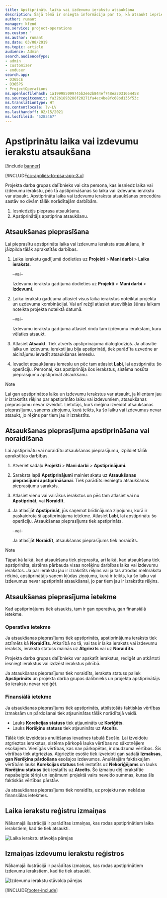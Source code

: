 ```yaml
---
title: Apstiprinātu laika vai izdevumu ierakstu atsaukšana
description: Šajā tēmā ir sniegta informācija par to, kā atsaukt iepriekš apstiprinātu laika un izdevumu transakciju.
author: rumant
manager: kfend
ms.service: project-operations
ms.custom: ''
ms.author: rumant
ms.date: 03/08/2019
ms.topic: article
audience: Admin
search.audienceType:
- admin
- customizer
- enduser
search.app:
- D365CE
- D365PS
- ProjectOperations
ms.openlocfilehash: 1a199985099745b2e62b844ef748ea2031054458
ms.sourcegitcommit: fa32b1893286f20271fa4ec4be8fc68bd135f53c
ms.translationtype: HT
ms.contentlocale: lv-LV
ms.lasthandoff: 02/15/2021
ms.locfileid: "5283467"
---
```

# <a name="recall-approved-time-or-expense-entries"></a>Apstiprinātu laika vai izdevumu ierakstu atsaukšana

[!include [banner](../includes/psa-now-project-operations.md)]

[!INCLUDE[cc-applies-to-psa-app-3.x](../includes/cc-applies-to-psa-app-3x.md)]

Projekta darba grupas dalībnieks vai cita persona, kas iesniedz laika vai izdevumu ierakstu, pēc tā apstiprināšanas šo laika vai izdevumu ierakstu var atsaukt. Apstiprināta laika vai izdevumu ieraksta atsaukšanas procedūra sastāv no divām tālāk norādītajām darbībām.

1. Iesniedzējs pieprasa atsaukšanu.
2. Apstiprinātājs apstiprina atsaukšanu.

## <a name="request-a-recall"></a>Atsaukšanas pieprasīšana

Lai pieprasītu apstiprināta laika vai izdevumu ieraksta atsaukšanu, ir jāizpilda tālāk aprakstītās darbības.

1. Laika ierakstu gadījumā dodieties uz **Projekti** \> **Mani darbi** \> **Laika ieraksts**.

    –vai–

    Izdevumu ierakstu gadījumā dodieties uz **Projekti** \> **Mani darbi** \> **Izdevumi**.

2. Laika ierakstu gadījumā atlasiet visus laika ierakstus noteiktai projekta un uzdevuma kombinācijai. Vai arī režģī atlasiet atsevišķās šūnas laikam noteikta projekta noteiktā datumā.

    –vai–

    Izdevumu ierakstu gadījumā atlasiet rindu tam izdevumu ierakstam, kuru vēlaties atsaukt.

3. Atlasiet **Atsaukt**. Tiek atvērts apstiprinājuma dialoglodziņš. Ja atlasītie laika un izdevumu ieraksti jau bija apstiprināti, tiek parādīta uzvedne ar aicinājumu ievadīt atsaukšanas iemeslu.
4. Ievadiet atsaukšanas iemeslu un pēc tam atlasiet **Labi**, lai apstiprinātu šo operāciju. Personai, kas apstiprināja šos ierakstus, sistēma nosūta pieprasījumu apstiprināt atsaukšanu.

> [!NOTE]
> Lai gan apstiprinātos laika un izdevumu ierakstus var atsaukt, ja klientam jau ir izrakstīts rēķins par apstiprināto laiku vai izdevumiem, atsaukšanas pieprasījumu nevar izveidot. Lietotājs, kurš mēģina izveidot atsaukšanas pieprasījumu, saņems ziņojumu, kurā teikts, ka šo laiku vai izdevumus nevar atsaukt, jo rēķins par tiem jau ir izrakstīts.

## <a name="approve-or-reject-a-recall-request"></a>Atsaukšanas pieprasījuma apstiprināšana vai noraidīšana

Lai apstiprinātu vai noraidītu atsaukšanas pieprasījumu, izpildiet tālāk aprakstītās darbības.

1. Atveriet sadaļu **Projekti** \> **Mani darbi** \> **Apstiprinājumi**.
2. Saraksta lapā **Apstiprinājumi** mainiet skatu uz **Atsaukšanas pieprasījumi apstiprināšanai**. Tiek parādīts iesniegto atsaukšanas pieprasījumu saraksts.
3. Atlasiet vienu vai vairākus ierakstus un pēc tam atlasiet vai nu **Apstiprināt**, vai **Noraidīt**.
4. Ja atlasījāt **Apstiprināt**, jūs saņemat brīdinājuma ziņojumu, kurā ir paskaidrota šī apstiprinājuma ietekme. Atlasiet **Labi**, lai apstiprinātu šo operāciju. Atsaukšanas pieprasījums tiek apstiprināts.

    –vai–

    Ja atlasījāt **Noraidīt**, atsaukšanas pieprasījums tiek noraidīts.

> [!NOTE]
> Tāpat kā laikā, kad atsaukšana tiek pieprasīta, arī laikā, kad atsaukšana tiek apstiprināta, sistēma pārbauda visas norēķinu darbības laika vai izdevumu ierakstos. Ja par ierakstu jau ir izrakstīts rēķins vai ja tas atrodas melnraksta rēķinā, apstiprinātājs saņem kļūdas ziņojumu, kurā ir teikts, ka šo laiku vai izdevumus nevar apstiprināt atsaukšanai, jo par tiem jau ir izrakstīts rēķins.

## <a name="impact-of-a-recall-request"></a>Atsaukšanas pieprasījuma ietekme

Kad apstiprinājums tiek atsaukts, tam ir gan operatīva, gan finansiālā ietekme.

### <a name="operational-impact"></a>Operatīva ietekme

Ja atsaukšanas pieprasījums tiek apstiprināts, apstiprinājuma ieraksts tiek atzīmēts kā **Noraidīts**. Atkarībā no tā, vai tas ir laika ieraksts vai izdevumu ieraksts, ieraksta statuss mainās uz **Atgriezts** vai uz **Noraidīts**.

Projekta darba grupas dalībnieks var apskatīt ierakstus, rediģēt un atkārtoti iesniegt ierakstus vai izdzēst ierakstus pilnībā.

Ja atsaukšanas pieprasījums tiek noraidīts, ieraksta statuss paliek **Apstiprināts** un projekta darba grupas dalībnieks un projekta apstiprinātājs šo ierakstu nevar rediģēt.

### <a name="financial-impact"></a>Finansiālā ietekme

Ja atsaukšanas pieprasījums tiek apstiprināts, atbilstošās faktiskās vērtības izmaksām un pārdošanai tiek atjauninātas tālāk norādītajā veidā.

- Lauks **Korekcijas statuss** tiek atjaunināts uz **Koriģēts**.
- Lauks **Norēķinu statuss** tiek atjaunināts uz **Atcelts**.

Tālāk tiek izveidotas anulēšanas ievadnes tabulā Esošie. Lai izveidotu atgrieztos ierakstus, sistēma pārkopē lauka vērtības no sākotnējiem esošajiem. Vienīgās vērtības, kas nav pārkopētas, ir daudzuma vērtības. Šīs vērtības tiek atgrieztas. Atgrieztie esošie tiek izveidoti gan sadaļā **Izmaksas**, **gan Nerēķina pārdošana** esošajos izdevumos. Anulētajām faktiskajām vērtībām lauks **Korekcijas statuss** tiek iestatīts uz **Nekoriģējams** un lauks **Norēķinu statuss** tiek iestatīts uz **Atcelts**. Šo izmaiņu dēļ ierakstītie nepabeigtie tēriņi un ieņēmumi projektā vairs neveido summas, kuras šīs faktiskās vērtības pārstāv.

Ja atsaukšanas pieprasījums tiek noraidīts, uz projektu nav nekādas finansiālas ietekmes.

## <a name="changes-to-time-entry-records"></a>Laika ierakstu reģistru izmaiņas

Nākamajā ilustrācijā ir parādītas izmaiņas, kas rodas apstiprinātiem laika ierakstiem, kad tie tiek atsaukti.

![Laika ierakstu stāvokļa pārejas](media/TimeEntryStateTransitions.png)

## <a name="changes-to-expense-entry-records"></a>Izmaiņas izdevumu ierakstu reģistros

Nākamajā ilustrācijā ir parādītas izmaiņas, kas rodas apstiprinātiem izdevumu ierakstiem, kad tie tiek atsaukti.

![Izdevumu ierakstu stāvokļa pārejas](media/ExpenseEntryStateTransitions.png)


[!INCLUDE[footer-include](../includes/footer-banner.md)]